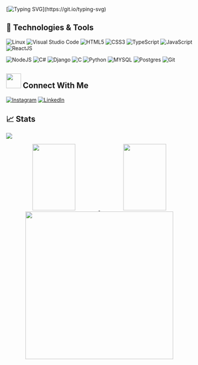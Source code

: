[![Typing SVG](https://readme-typing-svg.demolab.com?font=Fira+Code&pause=1000&color=ff69b4&multiline=true&width=435&height=60&lines=Hi+there%2C+I'm+Pedro+Cruz.;Web-Developer.)](https://git.io/typing-svg)


## 🔧 Technologies & Tools
<!-- OS -->
![Linux](https://img.shields.io/badge/Linux-FCC624.svg?style=for-the-badge&logo=Linux&logoColor=black)
![Visual Studio Code](https://img.shields.io/badge/Visual%20Studio%20Code-007ACC.svg?style=for-the-badge&logo=Visual-Studio-Code&logoColor=white)
![HTML5](https://img.shields.io/badge/html5-%23E34F26.svg?style=for-the-badge&logo=html5&logoColor=white)
![CSS3](https://img.shields.io/badge/css3-%231572B6.svg?style=for-the-badge&logo=css3&logoColor=white)
![TypeScript](https://img.shields.io/badge/TypeScript-3178C6.svg?style=for-the-badge&logo=TypeScript&logoColor=white)
![JavaScript](https://img.shields.io/badge/JavaScript-F7DF1E.svg?style=for-the-badge&logo=JavaScript&logoColor=black)
![ReactJS](https://img.shields.io/badge/react-C.svg?style=for-the-badge&logo=react&color=282C34)

![NodeJS](https://img.shields.io/badge/node.js-6DA55F?style=for-the-badge&logo=node.js&logoColor=white)
![C#](https://img.shields.io/badge/C%20Sharp-239120.svg?style=for-the-badge&logo=C-Sharp&logoColor=white)
![Django](https://img.shields.io/badge/Django-092E20.svg?style=for-the-badge&logo=Django&logoColor=white)
![C](https://img.shields.io/badge/C-A8B9CC.svg?style=for-the-badge&logo=C&logoColor=black)
![Python](https://img.shields.io/badge/python-%23323330.svg?style=for-the-badge&logo=python&logoColor=FFDB4F&color=1F4361)
![MYSQL](https://img.shields.io/badge/MySQL-00000F?style=for-the-badge&logo=mysql&logoColor=white)
![Postgres](https://img.shields.io/badge/PostgreSQL-4169E1.svg?style=for-the-badge&logo=PostgreSQL&logoColor=white)
![Git](https://img.shields.io/badge/git-%23F05033.svg?style=for-the-badge&logo=git&logoColor=white)



## <img height="40" src="https://raw.githubusercontent.com/innng/innng/master/assets/kyubey.gif"/> Connect With Me
<!-- Contacts -->
[![Instagram](https://img.shields.io/badge/Instagram-E4405F.svg?style=for-the-badge&logo=Instagram&logoColor=white)](https://www.instagram.com/creed_67)
[![LinkedIn](https://img.shields.io/badge/LinkedIn-0A66C2.svg?style=for-the-badge&logo=LinkedIn&logoColor=white)](https://www.linkedin.com/in/bypedrocruzdev/)
<!-- ![](https://img.shields.io/badge/Slack-4A154B?style=flat&logo=slack&logoColor=white&color=4A154B) -->

## &#x1f4c8; Stats
[![](https://www.codewars.com/users/BabyCreed/badges/micro)](https://www.codewars.com/users/BabyCreed)


<div align="center">
<a href="https://github.com/byPedroCruzDev">
  <img height="180em" width="48%" src="https://github-readme-stats.vercel.app/api?username=byPedroCruzDev&show_icons=true&theme=dracula&include_all_commits=true&count_private=true"/>
  <img height="180em" width="48%" src="https://github-readme-stats.vercel.app/api/top-langs/?username=byPedroCruzDev&layout=compact&langs_count=7&theme=dracula"/>
  <img src="https://github-readme-streak-stats.herokuapp.com/?user=byPedroCruzDev&theme=neon&hide_border=false"  width="400px" />
</div>


